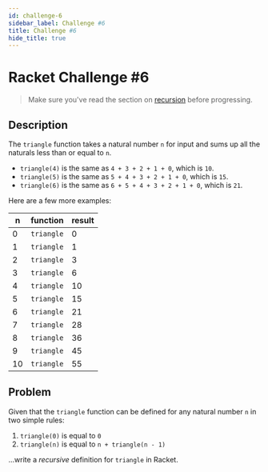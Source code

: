 ```yaml
---
id: challenge-6
sidebar_label: Challenge #6
title: Challenge #6
hide_title: true
---
```


# Racket Challenge #6

> Make sure you've read the section on [recursion](recursion.md) before progressing.

## Description

The `triangle` function takes a natural number `n` for input and sums up all the 
naturals less than or equal to `n`.

* `triangle(4)` is the same as         `4 + 3 + 2 + 1 + 0`, which is `10`.
* `triangle(5)` is the same as     `5 + 4 + 3 + 2 + 1 + 0`, which is `15`. 
* `triangle(6)` is the same as `6 + 5 + 4 + 3 + 2 + 1 + 0`, which is `21`.

Here are a few more examples:

n     | function   | result
----- | ---------- | ------
0     | `triangle` | 0
1     | `triangle` | 1
2     | `triangle` | 3
3     | `triangle` | 6
4     | `triangle` | 10
5     | `triangle` | 15
6     | `triangle` | 21
7     | `triangle` | 28
8     | `triangle` | 36
9     | `triangle` | 45
10    | `triangle` | 55

## Problem

Given that the `triangle` function can be defined for any natural number `n` in 
two simple rules:

1. `triangle(0)` is equal to `0`
2. `triangle(n)` is equal to `n + triangle(n - 1)`

...write a _recursive_ definition for `triangle` in Racket.
